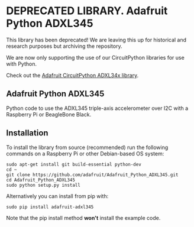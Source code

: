 # DEPRECATED LIBRARY. Adafruit Python ADXL345

This library has been deprecated! We are leaving this up for historical and research purposes but archiving the repository.

We are now only supporting the use of our CircuitPython libraries for use with Python.

Check out the [Adafruit CircuitPython ADXL34x library](https://github.com/adafruit/Adafruit_CircuitPython_ADXL34x).

## Adafruit Python ADXL345
Python code to use the ADXL345 triple-axis accelerometer over I2C with a Raspberry Pi or BeagleBone Black.

## Installation

To install the library from source (recommended) run the following commands on a Raspberry Pi or other Debian-based OS system:

    sudo apt-get install git build-essential python-dev
    cd ~
    git clone https://github.com/adafruit/Adafruit_Python_ADXL345.git
    cd Adafruit_Python_ADXL345
    sudo python setup.py install

Alternatively you can install from pip with:

    sudo pip install adafruit-adxl345

Note that the pip install method **won't** install the example code.
